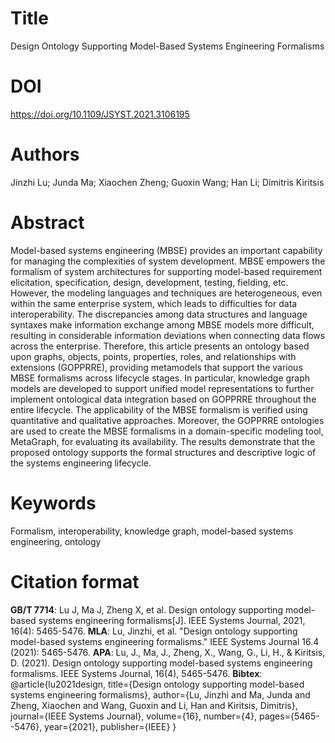 # Title

Design Ontology Supporting Model-Based Systems Engineering Formalisms

# DOI

https://doi.org/10.1109/JSYST.2021.3106195

# Authors

Jinzhi Lu; Junda Ma; Xiaochen Zheng; Guoxin Wang; Han Li; Dimitris Kiritsis

# Abstract

Model-based systems engineering (MBSE) provides an important capability for managing the complexities of system development. MBSE empowers the formalism of system architectures for supporting model-based requirement elicitation, specification, design, development, testing, fielding, etc. However, the modeling languages and techniques are heterogeneous, even within the same enterprise system, which leads to difficulties for data interoperability. The discrepancies among data structures and language syntaxes make information exchange among MBSE models more difficult, resulting in considerable information deviations when connecting data flows across the enterprise. Therefore, this article presents an ontology based upon graphs, objects, points, properties, roles, and relationships with extensions (GOPPRRE), providing metamodels that support the various MBSE formalisms across lifecycle stages. In particular, knowledge graph models are developed to support unified model representations to further implement ontological data integration based on GOPPRRE throughout the entire lifecycle. The applicability of the MBSE formalism is verified using quantitative and qualitative approaches. Moreover, the GOPPRRE ontologies are used to create the MBSE formalisms in a domain-specific modeling tool, MetaGraph, for evaluating its availability. The results demonstrate that the proposed ontology supports the formal structures and descriptive logic of the systems engineering lifecycle.

# Keywords

Formalism, interoperability, knowledge graph, model-based systems engineering, ontology

# Citation format

**GB/T 7714**: Lu J, Ma J, Zheng X, et al. Design ontology supporting model-based systems engineering formalisms[J]. IEEE Systems Journal, 2021, 16(4): 5465-5476.
**MLA**: Lu, Jinzhi, et al. "Design ontology supporting model-based systems engineering formalisms." IEEE Systems Journal 16.4 (2021): 5465-5476.
**APA**: Lu, J., Ma, J., Zheng, X., Wang, G., Li, H., & Kiritsis, D. (2021). Design ontology supporting model-based systems engineering formalisms. IEEE Systems Journal, 16(4), 5465-5476.
**Bibtex**:
@article{lu2021design,
  title={Design ontology supporting model-based systems engineering formalisms},
  author={Lu, Jinzhi and Ma, Junda and Zheng, Xiaochen and Wang, Guoxin and Li, Han and Kiritsis, Dimitris},
  journal={IEEE Systems Journal},
  volume={16},
  number={4},
  pages={5465--5476},
  year={2021},
  publisher={IEEE}
}

